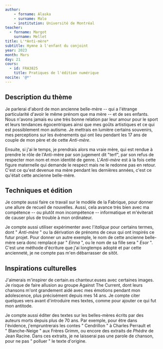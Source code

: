```yaml
--- 
author: 
    - forname: Alaska
    - surname: Malo
    - institution: Université de Montréal
teacher: 
  - forname: Margot
    surname: Mellet
title: L'*Anti-mère*
subtitle: Hymne à l'enfant du conjoint
year: 2023
month: Mars
day: 21
cours:
  - id: FRA3825
    title: Pratiques de l'édition numérique
nocite: '@*'
---
```


## Description du thème

Je parlerai d'abord de mon ancienne belle-mère -- qui a l'étrange particularité d'avoir le même prénom que ma mère -- et de ses enfants. Nous n'avons jamais eu une très bonne relation par leur amour pour le sport et leurs tendances égocentriques ainsi que mes goûts artistiques et ce qui est possiblement mon autisme. Je mettrais en lumière certains souvenirs, mes perceptions sur les événements qui ont lieu pendant les 17 ans de couple de mon père et de cette *Anti-mère*.

Ensuite, si j'ai le temps, je prendrais alors ma vraie mère, qui est rendue à prendre le rôle de l'Anti-mère par son jugement dit "terf", par son refus de respecter mon nom et mon identité de genre. L'*Anti-mère* est à la fois cette figure maternelle qui demande le respect mais ne le redonne pas en retour. C'est ce qu'est devenue ma mère pendant les dernières années, c'est ce qu'était cette ancienne belle-mère.

## Techniques et édition

Je compte aussi faire ce travail sur le modèle de la Fabrique, pour donner une allure de recueil de nouvelles. Aussi, cela avance très bien avec ma compétence -- ou plutôt mon incompétence -- informatique et m'éviterait de causer plus de trouble à mon ordinateur.

Je compte aussi utiliser expérimenter avec l'*italique* pour certains termes, dont " *Anti-mère* " ou la dérivation de prénoms de ceux qui ont inspirés ce futur projet. Pour donner un autre exemple, le nom de cette ancienne belle-mère sera donc remplacé par " *Einna* ", ou le nom de sa fille sera " *Esor* ". C'est une méthode d'écriture que j'ai longtemps adopté et par cette ancienneté, je ne compte pas m'en débarrasser de sitôt.

## Inspirations culturelles

J'aimerais m'inspirer de certain.es chanteur.euses avec certaines images. Je risque de faire allusion au groupe Against The Current, dont leurs chansons m'ont grandement aidé avec mes émotions pendant mon adolescence, plus précisément depuis mes 14 ans.  Je compte citer quelques vers avant d'introduire mes textes, comme pour ajouter ce qui fut mon antitode.

Je compte aussi éditer des textes sur les belles-mères écrits par des auteurs morts depuis plus de 70 ans. Par exemple, pour être dans l'évidence, j'empruntrerais les contes " Cendrillon " à Charles Perrault et " Blanche-Neige " aux Frères Grimm, ou encore des extraits de *Phèdre* de Jean Racine. Dans ces extraits, je ne laisserai pas une parole de chanson, pour ne pas " polluer " le texte d'origine.
